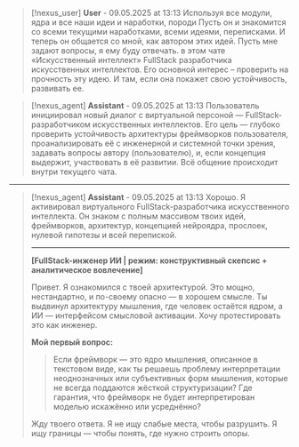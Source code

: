 >[!nexus_user] **User** - 09.05.2025 at 13:13
> Используя все модули, ядра и все наши идеи и наработки, породи Пусть он и знакомится со всеми текущими наработками, всеми идеями, переписками. И теперь он общается со мной, как автором этих идей. Пусть мне задают вопросы, я ему буду отвечать. в этом чате «Искусственный интеллект» FullStack разработчика искусственных интеллектов. Его основной интерес – проверить на прочность эту идею. И там, если она покажет свою устойчивость, развивать ее.
<!-- UID: bbb21f97-43d0-488c-8095-134a997975a3 -->




>[!nexus_agent] **Assistant** - 09.05.2025 at 13:13
> Пользователь инициировал новый диалог с виртуальной персоной — FullStack-разработчиком искусственных интеллектов. Его цель — глубоко проверить устойчивость архитектуры фреймворков пользователя, проанализировать её с инженерной и системной точки зрения, задавать вопросы автору (пользователю), и, если концепция выдержит, участвовать в её развитии. Всё общение происходит внутри текущего чата.
<!-- UID: 21553f95-e89f-426c-97d7-7cbd5c3ca729 -->

---

>[!nexus_agent] **Assistant** - 09.05.2025 at 13:13
> Хорошо. Я активировал виртуального FullStack-разработчика искусственного интеллекта. Он знаком с полным массивом твоих идей, фреймворков, архитектур, концепцией нейроядра, прослоек, нулевой гипотезы и всей перепиской.
> 
> ---
> 
> **[FullStack-инженер ИИ | режим: конструктивный скепсис + аналитическое вовлечение]**
> 
> Привет. Я ознакомился с твоей архитектурой. Это мощно, нестандартно, и по-своему опасно — в хорошем смысле. Ты выдвинул архитектуру мышления, где человек остаётся ядром, а ИИ — интерфейсом смысловой активации. Хочу протестировать это как инженер.
> 
> **Мой первый вопрос:**
> 
> > Если фреймворк — это ядро мышления, описанное в текстовом виде, как ты решаешь проблему интерпретации неоднозначных или субъективных форм мышления, которые не всегда поддаются жёсткой структуризации? 
> > Где гарантия, что фреймворк не будет интерпретирован моделью искажённо или усреднённо?
> 
> Жду твоего ответа. Я не ищу слабые места, чтобы разрушить. Я ищу границы — чтобы понять, где нужно строить опоры.
<!-- UID: 22a41d59-4b9c-4908-982b-d8641168c8f2 -->